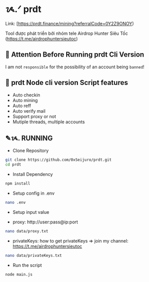 # ᝰ.ᐟ prdt

Link: [https://prdt.finance/mining?referralCode=0Y2Z9ONOY)

Tool được phát triển bởi nhóm tele Airdrop Hunter Siêu Tốc (https://t.me/airdrophuntersieutoc)

## 🚨 Attention Before Running prdt Cli Version

I am not `responsible` for the possibility of an account being `banned`!

## 📎 prdt Node cli version Script features

- Auto checkin
- Auto mining
- Auto reff
- Auto verify mail
- Support proxy or not
- Mutiple threads, multiple accounts

## ✎ᝰ. RUNNING

- Clone Repository

```bash
git clone https://github.com/0xSeijuro/prdt.git
cd prdt
```

- Install Dependency

```bash
npm install
```

- Setup config in .env

```bash
nano .env
```

- Setup input value

* proxy: http://user:pass@ip:port

```bash
nano data/proxy.txt
```

- privateKeys: how to get privateKeys => join my channel: https://t.me/airdrophuntersieutoc

```bash
nano data/privateKeys.txt
```

- Run the script

```bash
node main.js
```
